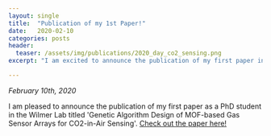 ```yaml
---
layout: single
title:  "Publication of my 1st Paper!"
date:   2020-02-10
categories: posts
header:
  teaser: /assets/img/publications/2020_day_co2_sensing.png
excerpt: "I am excited to announce the publication of my first paper in Sensors titled 'Genetic Algorithm Design of MOF-based Gas Sensor Arrays for CO2-in-Air Sensing'!"

---
```

*February 10th, 2020*

I am pleased to announce the publication of my first paper as a PhD student in the Wilmer Lab titled 'Genetic Algorithm Design of MOF-based Gas Sensor Arrays for CO2-in-Air Sensing'. [Check out the paper here!](https://www.mdpi.com/1424-8220/20/3/924)
